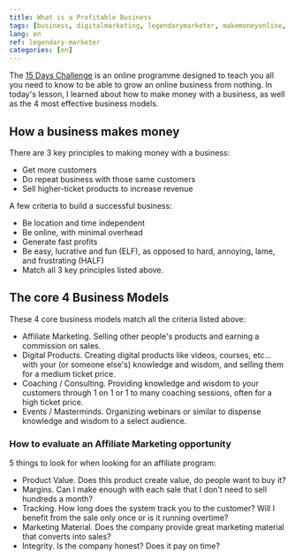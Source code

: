 ```yaml
---
title: What is a Profitable Business
tags: [business, digitalmarketing, legendarymarketer, makemoneyonline, onlinebusiness, 15dayschallenge, profit]
lang: en
ref: legendary-marketer
categories: [en]
---
```

The [15 Days Challenge][1] is an online programme designed to teach you all you need to know to be able to grow an online business from nothing.
In today's lesson, I learned about how to make money with a business, as well as the 4 most effective business models.

[1]: https://bit.ly/15daysonly "Start the 15 days challenge now"

## How a business makes money

There are 3 key principles to making money with a business:
- Get more customers
- Do repeat business with those same customers
- Sell higher-ticket products to increase revenue

A few criteria to build a successful business:
- Be location and time independent
- Be online, with minimal overhead
- Generate fast profits
- Be easy, lucrative and fun (ELF), as opposed to hard, annoying, lame, and frustrating (HALF)
- Match all 3 key principles listed above.

## The core 4 Business Models

These 4 core business models match all the criteria listed above:
- Affiliate Marketing. Selling other people's products and earning a commission on sales.
- Digital Products. Creating digital products like videos, courses, etc... with your (or someone else's) knowledge and wisdom, and selling them for a medium ticket price.
- Coaching / Consulting. Providing knowledge and wisdom to your customers through 1 on 1 or 1 to many coaching sessions, often for a high ticket price.
- Events / Masterminds. Organizing webinars or similar to dispense knowledge and wisdom to a select audience.

### How to evaluate an Affiliate Marketing opportunity

5 things to look for when looking for an affiliate program:
- Product Value. Does this product create value, do people want to buy it?
- Margins. Can I make enough with each sale that I don't need to sell hundreds a month?
- Tracking. How long does the system track you to the customer? Will I benefit from the sale only once or is it running overtime?
- Marketing Material. Does the company provide great marketing material that converts into sales?
- Integrity. Is the company honest? Does it pay on time?
